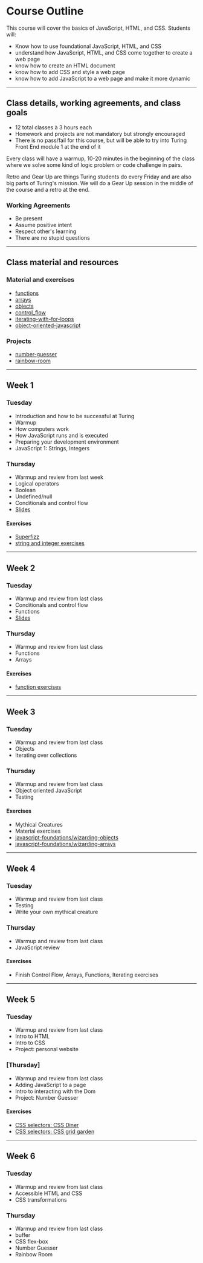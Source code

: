 # Course Outline

This course will cover the basics of JavaScript, HTML, and CSS. Students will:

* Know how to use foundational JavaScript, HTML, and CSS
* understand how JavaScript, HTML, and CSS come together to create a web page
* know how to create an HTML document
* know how to add CSS and style a web page
* know how to add JavaScript to a web page and make it more dynamic

---

## Class details, working agreements, and class goals

* 12 total classes à 3 hours each
* Homework and projects are not mandatory but strongly encouraged
* There is no pass/fail for this course, but will be able to try into Turing Front End module 1 at the end of it

Every class will have a warmup, 10-20 minutes in the beginning of the class where we solve some kind of logic problem or code challenge in pairs.

Retro and Gear Up are things Turing students do every Friday and are also big parts of Turing's mission. We will do a Gear Up session in the middle of the course and a retro at the end.

### Working Agreements

* Be present
* Assume positive intent
* Respect other's learning
* There are no stupid questions

---

## Class material and resources

### Material and exercises

* [functions](./materials/functions.md)
* [arrays](./materials/arrays.md)
* [objects](./materials/objects.md)
* [control_flow](./materials/control_flow.md)
* [iterating-with-for-loops](./materials/iterating-with-for-loops.md)
* [object-oriented-javascript](./materials/object-oriented-javascript.md)

### Projects

* [number-guesser](./projects/number-guesser.md)
* [rainbow-room](./projects/rainbow-room.md)

---

## Week 1

### Tuesday

* Introduction and how to be successful at Turing
* Warmup
* How computers work
* How JavaScript runs and is executed 
* Preparing your development environment
* JavaScript 1: Strings, Integers

### Thursday

* Warmup and review from last week
* Logical operators
* Boolean
* Undefined/null
* Conditionals and control flow
* [Slides](https://docs.google.com/presentation/d/1VtwM9YMaoCH8oS9Y-7BdJOTc836odeeKkf6MoCtFLbk/edit?usp=sharing)

#### Exercises

* [Superfizz](https://gist.github.com/applegrain/dedf53076576bbe7335ea2b359968dc7)
* [string and integer exercises](https://s3.amazonaws.com/TrainingNerd/JavaScriptForBeginners/exercises/variables.html)

---

## Week 2

### Tuesday

* Warmup and review from last class
* Conditionals and control flow
* Functions
* [Slides](https://docs.google.com/presentation/d/1Hg6N2c2bpo5r4jOyI0fqr0QPglt9FdDtfLSPBXh76hE/edit?usp=sharing)

### Thursday

* Warmup and review from last class
* Functions
* Arrays

#### Exercises

* [function exercises](https://gist.github.com/applegrain/063391d11804f688890afe618a358428)

---

## Week 3

### Tuesday

* Warmup and review from last class
* Objects
* Iterating over collections

### Thursday

* Warmup and review from last class
* Object oriented JavaScript
* Testing

#### Exercises

* Mythical Creatures
* Material exercises
* [javascript-foundations/wizarding-objects](https://github.com/turingschool-examples/javascript-foundations/tree/master/wizarding-objects)
* [javascript-foundations/wizarding-arrays](https://github.com/turingschool-examples/javascript-foundations/tree/master/wizarding-arrays)

---

## Week 4

### Tuesday

* Warmup and review from last class
* Testing
* Write your own mythical creature

### Thursday

* Warmup and review from last class
* JavaScript review

#### Exercises

* Finish Control Flow, Arrays, Functions, Iterating exercises

---

## Week 5

### Tuesday

* Warmup and review from last class
* Intro to HTML
* Intro to CSS
* Project: personal website

### [Thursday]

* Warmup and review from last class
* Adding JavaScript to a page
* Intro to interacting with the Dom
* Project: Number Guesser

#### Exercises

* [CSS selectors: CSS Diner](https://flukeout.github.io/)
* [CSS selectors: CSS grid garden](http://cssgridgarden.com/)

---

## Week 6

### Tuesday

* Warmup and review from last class
* Accessible HTML and CSS
* CSS transformations

### Thursday

* Warmup and review from last class
* buffer
* CSS flex-box
* Number Guesser
* Rainbow Room
